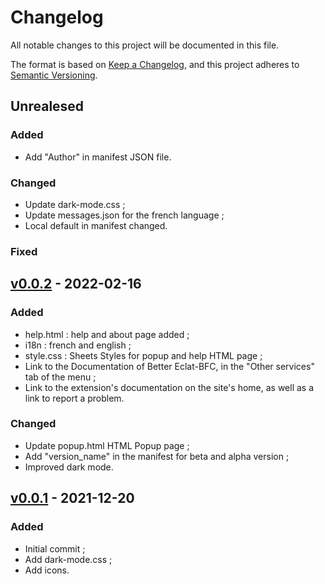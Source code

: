 # Changelog
All notable changes to this project will be documented in this file.

The format is based on [Keep a Changelog](https://keepachangelog.com/en/1.0.0/), and this project adheres to [Semantic Versioning](https://semver.org/spec/v2.0.0.html).

## Unrealesed
### Added
- Add "Author" in manifest JSON file.

### Changed
- Update dark-mode.css ;
- Update messages.json for the french language ;
- Local default in manifest changed.

### Fixed

## [v0.0.2] - 2022-02-16
### Added
- help.html : help and about page added ;
- i18n : french and english ;
- style.css : Sheets Styles for popup and help HTML page ;
- Link to the Documentation of Better Eclat-BFC, in the "Other services" tab of the menu ;
- Link to the extension's documentation on the site's home, as well as a link to report a problem.

### Changed
- Update popup.html HTML Popup page ;
- Add "version_name" in the manifest for beta and alpha version ;
- Improved dark mode.

## [v0.0.1] - 2021-12-20
### Added
- Initial commit ;
- Add dark-mode.css ;
- Add icons.

[v0.0.2]: https://github.com/Florian-COLLIN/eclat-bfc-extension/releases/tag/v0.0.2
[v0.0.1]: https://github.com/Florian-COLLIN/eclat-bfc-extension/releases/tag/v0.0.1
